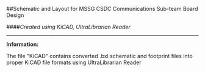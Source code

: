 ##Schematic and Layout for MSSG CSDC Communications Sub-team Board Design

####_Created using KiCAD, UltraLibrarian Reader_

---------------------------------------------------------

**Information:**

The file "KiCAD" contains converted .bxl schematic and footprint files into proper KiCAD file formats using UltraLibrarian Reader